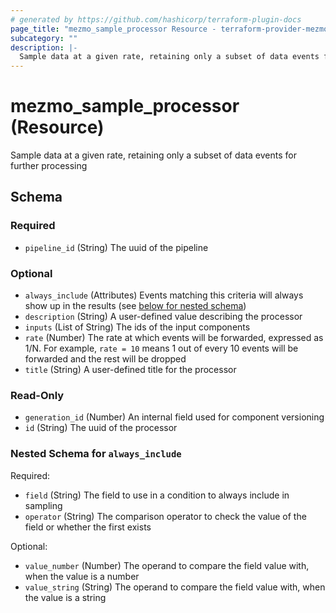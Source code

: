 ```yaml
---
# generated by https://github.com/hashicorp/terraform-plugin-docs
page_title: "mezmo_sample_processor Resource - terraform-provider-mezmo"
subcategory: ""
description: |-
  Sample data at a given rate, retaining only a subset of data events for further processing
---
```


# mezmo_sample_processor (Resource)

Sample data at a given rate, retaining only a subset of data events for further processing



<!-- schema generated by tfplugindocs -->
## Schema

### Required

- `pipeline_id` (String) The uuid of the pipeline

### Optional

- `always_include` (Attributes) Events matching this criteria will always show up in the results (see [below for nested schema](#nestedatt--always_include))
- `description` (String) A user-defined value describing the processor
- `inputs` (List of String) The ids of the input components
- `rate` (Number) The rate at which events will be forwarded, expressed as 1/N. For example, `rate = 10` means 1 out of every 10 events will be forwarded and the rest will be dropped
- `title` (String) A user-defined title for the processor

### Read-Only

- `generation_id` (Number) An internal field used for component versioning
- `id` (String) The uuid of the processor

<a id="nestedatt--always_include"></a>
### Nested Schema for `always_include`

Required:

- `field` (String) The field to use in a condition to always include in sampling
- `operator` (String) The comparison operator to check the value of the field or whether the first exists

Optional:

- `value_number` (Number) The operand to compare the field value with, when the value is a number
- `value_string` (String) The operand to compare the field value with, when the value is a string


